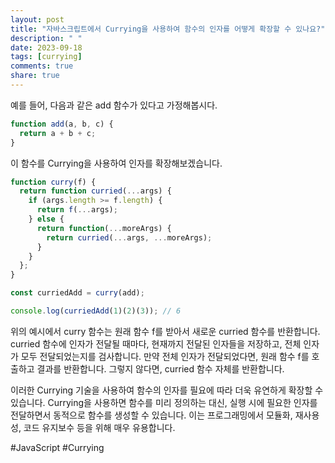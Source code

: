 ```yaml
---
layout: post
title: "자바스크립트에서 Currying을 사용하여 함수의 인자를 어떻게 확장할 수 있나요?"
description: " "
date: 2023-09-18
tags: [currying]
comments: true
share: true
---
```


예를 들어, 다음과 같은 add 함수가 있다고 가정해봅시다.

```javascript
function add(a, b, c) {
  return a + b + c;
}
```

이 함수를 Currying을 사용하여 인자를 확장해보겠습니다.

```javascript
function curry(f) {
  return function curried(...args) {
    if (args.length >= f.length) {
      return f(...args);
    } else {
      return function(...moreArgs) {
        return curried(...args, ...moreArgs);
      }
    }
  };
}

const curriedAdd = curry(add);

console.log(curriedAdd(1)(2)(3)); // 6
```

위의 예시에서 curry 함수는 원래 함수 f를 받아서 새로운 curried 함수를 반환합니다. curried 함수에 인자가 전달될 때마다, 현재까지 전달된 인자들을 저장하고, 전체 인자가 모두 전달되었는지를 검사합니다. 만약 전체 인자가 전달되었다면, 원래 함수 f를 호출하고 결과를 반환합니다. 그렇지 않다면, curried 함수 자체를 반환합니다.

이러한 Currying 기술을 사용하여 함수의 인자를 필요에 따라 더욱 유연하게 확장할 수 있습니다. Currying을 사용하면 함수를 미리 정의하는 대신, 실행 시에 필요한 인자를 전달하면서 동적으로 함수를 생성할 수 있습니다. 이는 프로그래밍에서 모듈화, 재사용성, 코드 유지보수 등을 위해 매우 유용합니다.

#JavaScript #Currying